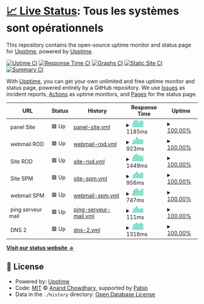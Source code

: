 # [📈 Live Status](https://upptime.github.io/upptime): <!--live status--> **Tous les systèmes sont opérationnels**

This repository contains the open-source uptime monitor and status page for [Upptime](https://upptime.js.org), powered by [Upptime](https://github.com/upptime/upptime).

[![Uptime CI](https://github.com/rodseb/status-services/workflows/Uptime%20CI/badge.svg)](https://github.com/rodseb/status-services/actions?query=workflow%3A%22Uptime+CI%22)
[![Response Time CI](https://github.com/rodseb/status-services/workflows/Response%20Time%20CI/badge.svg)](https://github.com/rodseb/status-services/actions?query=workflow%3A%22Response+Time+CI%22)
[![Graphs CI](https://github.com/rodseb/status-services/workflows/Graphs%20CI/badge.svg)](https://github.com/rodseb/status-services/actions?query=workflow%3A%22Graphs+CI%22)
[![Static Site CI](https://github.com/rodseb/status-services/workflows/Static%20Site%20CI/badge.svg)](https://github.com/rodseb/status-services/actions?query=workflow%3A%22Static+Site+CI%22)
[![Summary CI](https://github.com/rodseb/status-services/workflows/Summary%20CI/badge.svg)](https://github.com/rodseb/status-services/actions?query=workflow%3A%22Summary+CI%22)

With [Upptime](https://upptime.js.org), you can get your own unlimited and free uptime monitor and status page, powered entirely by a GitHub repository. We use [Issues](https://github.com/upptime/upptime/issues) as incident reports, [Actions](https://github.com/rodseb/status-services/actions) as uptime monitors, and [Pages](https://upptime.github.io/upptime) for the status page.

<!--start: status pages-->
<!-- This summary is generated by Upptime (https://github.com/upptime/upptime) -->
<!-- Do not edit this manually, your changes will be overwritten -->
<!-- prettier-ignore -->
| URL | Status | History | Response Time | Uptime |
| --- | ------ | ------- | ------------- | ------ |
| <img alt="" src="https://icons.duckduckgo.com/ip3/null.ico" height="13"> panel Site | 🟩 Up | [panel-site.yml](https://github.com/rodseb/status-services/commits/HEAD/history/panel-site.yml) | <details><summary><img alt="Response time graph" src="./graphs/panel-site/response-time-week.png" height="20"> 1185ms</summary><br><a href="https://rodseb.github.io/status-services/history/panel-site"><img alt="Response time 1284" src="https://img.shields.io/endpoint?url=https%3A%2F%2Fraw.githubusercontent.com%2Frodseb%2Fstatus-services%2FHEAD%2Fapi%2Fpanel-site%2Fresponse-time.json"></a><br><a href="https://rodseb.github.io/status-services/history/panel-site"><img alt="24-hour response time 1160" src="https://img.shields.io/endpoint?url=https%3A%2F%2Fraw.githubusercontent.com%2Frodseb%2Fstatus-services%2FHEAD%2Fapi%2Fpanel-site%2Fresponse-time-day.json"></a><br><a href="https://rodseb.github.io/status-services/history/panel-site"><img alt="7-day response time 1185" src="https://img.shields.io/endpoint?url=https%3A%2F%2Fraw.githubusercontent.com%2Frodseb%2Fstatus-services%2FHEAD%2Fapi%2Fpanel-site%2Fresponse-time-week.json"></a><br><a href="https://rodseb.github.io/status-services/history/panel-site"><img alt="30-day response time 1284" src="https://img.shields.io/endpoint?url=https%3A%2F%2Fraw.githubusercontent.com%2Frodseb%2Fstatus-services%2FHEAD%2Fapi%2Fpanel-site%2Fresponse-time-month.json"></a><br><a href="https://rodseb.github.io/status-services/history/panel-site"><img alt="1-year response time 1284" src="https://img.shields.io/endpoint?url=https%3A%2F%2Fraw.githubusercontent.com%2Frodseb%2Fstatus-services%2FHEAD%2Fapi%2Fpanel-site%2Fresponse-time-year.json"></a></details> | <details><summary><a href="https://rodseb.github.io/status-services/history/panel-site">100.00%</a></summary><a href="https://rodseb.github.io/status-services/history/panel-site"><img alt="All-time uptime 99.97%" src="https://img.shields.io/endpoint?url=https%3A%2F%2Fraw.githubusercontent.com%2Frodseb%2Fstatus-services%2FHEAD%2Fapi%2Fpanel-site%2Fuptime.json"></a><br><a href="https://rodseb.github.io/status-services/history/panel-site"><img alt="24-hour uptime 100.00%" src="https://img.shields.io/endpoint?url=https%3A%2F%2Fraw.githubusercontent.com%2Frodseb%2Fstatus-services%2FHEAD%2Fapi%2Fpanel-site%2Fuptime-day.json"></a><br><a href="https://rodseb.github.io/status-services/history/panel-site"><img alt="7-day uptime 100.00%" src="https://img.shields.io/endpoint?url=https%3A%2F%2Fraw.githubusercontent.com%2Frodseb%2Fstatus-services%2FHEAD%2Fapi%2Fpanel-site%2Fuptime-week.json"></a><br><a href="https://rodseb.github.io/status-services/history/panel-site"><img alt="30-day uptime 99.97%" src="https://img.shields.io/endpoint?url=https%3A%2F%2Fraw.githubusercontent.com%2Frodseb%2Fstatus-services%2FHEAD%2Fapi%2Fpanel-site%2Fuptime-month.json"></a><br><a href="https://rodseb.github.io/status-services/history/panel-site"><img alt="1-year uptime 99.97%" src="https://img.shields.io/endpoint?url=https%3A%2F%2Fraw.githubusercontent.com%2Frodseb%2Fstatus-services%2FHEAD%2Fapi%2Fpanel-site%2Fuptime-year.json"></a></details>
| <img alt="" src="https://icons.duckduckgo.com/ip3/null.ico" height="13"> webmail ROD | 🟩 Up | [webmail-rod.yml](https://github.com/rodseb/status-services/commits/HEAD/history/webmail-rod.yml) | <details><summary><img alt="Response time graph" src="./graphs/webmail-rod/response-time-week.png" height="20"> 923ms</summary><br><a href="https://rodseb.github.io/status-services/history/webmail-rod"><img alt="Response time 1067" src="https://img.shields.io/endpoint?url=https%3A%2F%2Fraw.githubusercontent.com%2Frodseb%2Fstatus-services%2FHEAD%2Fapi%2Fwebmail-rod%2Fresponse-time.json"></a><br><a href="https://rodseb.github.io/status-services/history/webmail-rod"><img alt="24-hour response time 717" src="https://img.shields.io/endpoint?url=https%3A%2F%2Fraw.githubusercontent.com%2Frodseb%2Fstatus-services%2FHEAD%2Fapi%2Fwebmail-rod%2Fresponse-time-day.json"></a><br><a href="https://rodseb.github.io/status-services/history/webmail-rod"><img alt="7-day response time 923" src="https://img.shields.io/endpoint?url=https%3A%2F%2Fraw.githubusercontent.com%2Frodseb%2Fstatus-services%2FHEAD%2Fapi%2Fwebmail-rod%2Fresponse-time-week.json"></a><br><a href="https://rodseb.github.io/status-services/history/webmail-rod"><img alt="30-day response time 1067" src="https://img.shields.io/endpoint?url=https%3A%2F%2Fraw.githubusercontent.com%2Frodseb%2Fstatus-services%2FHEAD%2Fapi%2Fwebmail-rod%2Fresponse-time-month.json"></a><br><a href="https://rodseb.github.io/status-services/history/webmail-rod"><img alt="1-year response time 1067" src="https://img.shields.io/endpoint?url=https%3A%2F%2Fraw.githubusercontent.com%2Frodseb%2Fstatus-services%2FHEAD%2Fapi%2Fwebmail-rod%2Fresponse-time-year.json"></a></details> | <details><summary><a href="https://rodseb.github.io/status-services/history/webmail-rod">100.00%</a></summary><a href="https://rodseb.github.io/status-services/history/webmail-rod"><img alt="All-time uptime 99.98%" src="https://img.shields.io/endpoint?url=https%3A%2F%2Fraw.githubusercontent.com%2Frodseb%2Fstatus-services%2FHEAD%2Fapi%2Fwebmail-rod%2Fuptime.json"></a><br><a href="https://rodseb.github.io/status-services/history/webmail-rod"><img alt="24-hour uptime 100.00%" src="https://img.shields.io/endpoint?url=https%3A%2F%2Fraw.githubusercontent.com%2Frodseb%2Fstatus-services%2FHEAD%2Fapi%2Fwebmail-rod%2Fuptime-day.json"></a><br><a href="https://rodseb.github.io/status-services/history/webmail-rod"><img alt="7-day uptime 100.00%" src="https://img.shields.io/endpoint?url=https%3A%2F%2Fraw.githubusercontent.com%2Frodseb%2Fstatus-services%2FHEAD%2Fapi%2Fwebmail-rod%2Fuptime-week.json"></a><br><a href="https://rodseb.github.io/status-services/history/webmail-rod"><img alt="30-day uptime 99.98%" src="https://img.shields.io/endpoint?url=https%3A%2F%2Fraw.githubusercontent.com%2Frodseb%2Fstatus-services%2FHEAD%2Fapi%2Fwebmail-rod%2Fuptime-month.json"></a><br><a href="https://rodseb.github.io/status-services/history/webmail-rod"><img alt="1-year uptime 99.98%" src="https://img.shields.io/endpoint?url=https%3A%2F%2Fraw.githubusercontent.com%2Frodseb%2Fstatus-services%2FHEAD%2Fapi%2Fwebmail-rod%2Fuptime-year.json"></a></details>
| <img alt="" src="https://icons.duckduckgo.com/ip3/null.ico" height="13"> Site ROD | 🟩 Up | [site-rod.yml](https://github.com/rodseb/status-services/commits/HEAD/history/site-rod.yml) | <details><summary><img alt="Response time graph" src="./graphs/site-rod/response-time-week.png" height="20"> 1449ms</summary><br><a href="https://rodseb.github.io/status-services/history/site-rod"><img alt="Response time 1542" src="https://img.shields.io/endpoint?url=https%3A%2F%2Fraw.githubusercontent.com%2Frodseb%2Fstatus-services%2FHEAD%2Fapi%2Fsite-rod%2Fresponse-time.json"></a><br><a href="https://rodseb.github.io/status-services/history/site-rod"><img alt="24-hour response time 1459" src="https://img.shields.io/endpoint?url=https%3A%2F%2Fraw.githubusercontent.com%2Frodseb%2Fstatus-services%2FHEAD%2Fapi%2Fsite-rod%2Fresponse-time-day.json"></a><br><a href="https://rodseb.github.io/status-services/history/site-rod"><img alt="7-day response time 1449" src="https://img.shields.io/endpoint?url=https%3A%2F%2Fraw.githubusercontent.com%2Frodseb%2Fstatus-services%2FHEAD%2Fapi%2Fsite-rod%2Fresponse-time-week.json"></a><br><a href="https://rodseb.github.io/status-services/history/site-rod"><img alt="30-day response time 1542" src="https://img.shields.io/endpoint?url=https%3A%2F%2Fraw.githubusercontent.com%2Frodseb%2Fstatus-services%2FHEAD%2Fapi%2Fsite-rod%2Fresponse-time-month.json"></a><br><a href="https://rodseb.github.io/status-services/history/site-rod"><img alt="1-year response time 1542" src="https://img.shields.io/endpoint?url=https%3A%2F%2Fraw.githubusercontent.com%2Frodseb%2Fstatus-services%2FHEAD%2Fapi%2Fsite-rod%2Fresponse-time-year.json"></a></details> | <details><summary><a href="https://rodseb.github.io/status-services/history/site-rod">100.00%</a></summary><a href="https://rodseb.github.io/status-services/history/site-rod"><img alt="All-time uptime 100.00%" src="https://img.shields.io/endpoint?url=https%3A%2F%2Fraw.githubusercontent.com%2Frodseb%2Fstatus-services%2FHEAD%2Fapi%2Fsite-rod%2Fuptime.json"></a><br><a href="https://rodseb.github.io/status-services/history/site-rod"><img alt="24-hour uptime 100.00%" src="https://img.shields.io/endpoint?url=https%3A%2F%2Fraw.githubusercontent.com%2Frodseb%2Fstatus-services%2FHEAD%2Fapi%2Fsite-rod%2Fuptime-day.json"></a><br><a href="https://rodseb.github.io/status-services/history/site-rod"><img alt="7-day uptime 100.00%" src="https://img.shields.io/endpoint?url=https%3A%2F%2Fraw.githubusercontent.com%2Frodseb%2Fstatus-services%2FHEAD%2Fapi%2Fsite-rod%2Fuptime-week.json"></a><br><a href="https://rodseb.github.io/status-services/history/site-rod"><img alt="30-day uptime 100.00%" src="https://img.shields.io/endpoint?url=https%3A%2F%2Fraw.githubusercontent.com%2Frodseb%2Fstatus-services%2FHEAD%2Fapi%2Fsite-rod%2Fuptime-month.json"></a><br><a href="https://rodseb.github.io/status-services/history/site-rod"><img alt="1-year uptime 100.00%" src="https://img.shields.io/endpoint?url=https%3A%2F%2Fraw.githubusercontent.com%2Frodseb%2Fstatus-services%2FHEAD%2Fapi%2Fsite-rod%2Fuptime-year.json"></a></details>
| <img alt="" src="https://icons.duckduckgo.com/ip3/null.ico" height="13"> Site SPM | 🟩 Up | [site-spm.yml](https://github.com/rodseb/status-services/commits/HEAD/history/site-spm.yml) | <details><summary><img alt="Response time graph" src="./graphs/site-spm/response-time-week.png" height="20"> 956ms</summary><br><a href="https://rodseb.github.io/status-services/history/site-spm"><img alt="Response time 1091" src="https://img.shields.io/endpoint?url=https%3A%2F%2Fraw.githubusercontent.com%2Frodseb%2Fstatus-services%2FHEAD%2Fapi%2Fsite-spm%2Fresponse-time.json"></a><br><a href="https://rodseb.github.io/status-services/history/site-spm"><img alt="24-hour response time 880" src="https://img.shields.io/endpoint?url=https%3A%2F%2Fraw.githubusercontent.com%2Frodseb%2Fstatus-services%2FHEAD%2Fapi%2Fsite-spm%2Fresponse-time-day.json"></a><br><a href="https://rodseb.github.io/status-services/history/site-spm"><img alt="7-day response time 956" src="https://img.shields.io/endpoint?url=https%3A%2F%2Fraw.githubusercontent.com%2Frodseb%2Fstatus-services%2FHEAD%2Fapi%2Fsite-spm%2Fresponse-time-week.json"></a><br><a href="https://rodseb.github.io/status-services/history/site-spm"><img alt="30-day response time 1091" src="https://img.shields.io/endpoint?url=https%3A%2F%2Fraw.githubusercontent.com%2Frodseb%2Fstatus-services%2FHEAD%2Fapi%2Fsite-spm%2Fresponse-time-month.json"></a><br><a href="https://rodseb.github.io/status-services/history/site-spm"><img alt="1-year response time 1091" src="https://img.shields.io/endpoint?url=https%3A%2F%2Fraw.githubusercontent.com%2Frodseb%2Fstatus-services%2FHEAD%2Fapi%2Fsite-spm%2Fresponse-time-year.json"></a></details> | <details><summary><a href="https://rodseb.github.io/status-services/history/site-spm">100.00%</a></summary><a href="https://rodseb.github.io/status-services/history/site-spm"><img alt="All-time uptime 100.00%" src="https://img.shields.io/endpoint?url=https%3A%2F%2Fraw.githubusercontent.com%2Frodseb%2Fstatus-services%2FHEAD%2Fapi%2Fsite-spm%2Fuptime.json"></a><br><a href="https://rodseb.github.io/status-services/history/site-spm"><img alt="24-hour uptime 100.00%" src="https://img.shields.io/endpoint?url=https%3A%2F%2Fraw.githubusercontent.com%2Frodseb%2Fstatus-services%2FHEAD%2Fapi%2Fsite-spm%2Fuptime-day.json"></a><br><a href="https://rodseb.github.io/status-services/history/site-spm"><img alt="7-day uptime 100.00%" src="https://img.shields.io/endpoint?url=https%3A%2F%2Fraw.githubusercontent.com%2Frodseb%2Fstatus-services%2FHEAD%2Fapi%2Fsite-spm%2Fuptime-week.json"></a><br><a href="https://rodseb.github.io/status-services/history/site-spm"><img alt="30-day uptime 100.00%" src="https://img.shields.io/endpoint?url=https%3A%2F%2Fraw.githubusercontent.com%2Frodseb%2Fstatus-services%2FHEAD%2Fapi%2Fsite-spm%2Fuptime-month.json"></a><br><a href="https://rodseb.github.io/status-services/history/site-spm"><img alt="1-year uptime 100.00%" src="https://img.shields.io/endpoint?url=https%3A%2F%2Fraw.githubusercontent.com%2Frodseb%2Fstatus-services%2FHEAD%2Fapi%2Fsite-spm%2Fuptime-year.json"></a></details>
| <img alt="" src="https://icons.duckduckgo.com/ip3/null.ico" height="13"> webmail SPM | 🟩 Up | [webmail-spm.yml](https://github.com/rodseb/status-services/commits/HEAD/history/webmail-spm.yml) | <details><summary><img alt="Response time graph" src="./graphs/webmail-spm/response-time-week.png" height="20"> 747ms</summary><br><a href="https://rodseb.github.io/status-services/history/webmail-spm"><img alt="Response time 833" src="https://img.shields.io/endpoint?url=https%3A%2F%2Fraw.githubusercontent.com%2Frodseb%2Fstatus-services%2FHEAD%2Fapi%2Fwebmail-spm%2Fresponse-time.json"></a><br><a href="https://rodseb.github.io/status-services/history/webmail-spm"><img alt="24-hour response time 781" src="https://img.shields.io/endpoint?url=https%3A%2F%2Fraw.githubusercontent.com%2Frodseb%2Fstatus-services%2FHEAD%2Fapi%2Fwebmail-spm%2Fresponse-time-day.json"></a><br><a href="https://rodseb.github.io/status-services/history/webmail-spm"><img alt="7-day response time 747" src="https://img.shields.io/endpoint?url=https%3A%2F%2Fraw.githubusercontent.com%2Frodseb%2Fstatus-services%2FHEAD%2Fapi%2Fwebmail-spm%2Fresponse-time-week.json"></a><br><a href="https://rodseb.github.io/status-services/history/webmail-spm"><img alt="30-day response time 833" src="https://img.shields.io/endpoint?url=https%3A%2F%2Fraw.githubusercontent.com%2Frodseb%2Fstatus-services%2FHEAD%2Fapi%2Fwebmail-spm%2Fresponse-time-month.json"></a><br><a href="https://rodseb.github.io/status-services/history/webmail-spm"><img alt="1-year response time 833" src="https://img.shields.io/endpoint?url=https%3A%2F%2Fraw.githubusercontent.com%2Frodseb%2Fstatus-services%2FHEAD%2Fapi%2Fwebmail-spm%2Fresponse-time-year.json"></a></details> | <details><summary><a href="https://rodseb.github.io/status-services/history/webmail-spm">100.00%</a></summary><a href="https://rodseb.github.io/status-services/history/webmail-spm"><img alt="All-time uptime 100.00%" src="https://img.shields.io/endpoint?url=https%3A%2F%2Fraw.githubusercontent.com%2Frodseb%2Fstatus-services%2FHEAD%2Fapi%2Fwebmail-spm%2Fuptime.json"></a><br><a href="https://rodseb.github.io/status-services/history/webmail-spm"><img alt="24-hour uptime 100.00%" src="https://img.shields.io/endpoint?url=https%3A%2F%2Fraw.githubusercontent.com%2Frodseb%2Fstatus-services%2FHEAD%2Fapi%2Fwebmail-spm%2Fuptime-day.json"></a><br><a href="https://rodseb.github.io/status-services/history/webmail-spm"><img alt="7-day uptime 100.00%" src="https://img.shields.io/endpoint?url=https%3A%2F%2Fraw.githubusercontent.com%2Frodseb%2Fstatus-services%2FHEAD%2Fapi%2Fwebmail-spm%2Fuptime-week.json"></a><br><a href="https://rodseb.github.io/status-services/history/webmail-spm"><img alt="30-day uptime 100.00%" src="https://img.shields.io/endpoint?url=https%3A%2F%2Fraw.githubusercontent.com%2Frodseb%2Fstatus-services%2FHEAD%2Fapi%2Fwebmail-spm%2Fuptime-month.json"></a><br><a href="https://rodseb.github.io/status-services/history/webmail-spm"><img alt="1-year uptime 100.00%" src="https://img.shields.io/endpoint?url=https%3A%2F%2Fraw.githubusercontent.com%2Frodseb%2Fstatus-services%2FHEAD%2Fapi%2Fwebmail-spm%2Fuptime-year.json"></a></details>
| <img alt="" src="https://icons.duckduckgo.com/ip3/null.ico" height="13"> ping serveur mail | 🟩 Up | [ping-serveur-mail.yml](https://github.com/rodseb/status-services/commits/HEAD/history/ping-serveur-mail.yml) | <details><summary><img alt="Response time graph" src="./graphs/ping-serveur-mail/response-time-week.png" height="20"> 111ms</summary><br><a href="https://rodseb.github.io/status-services/history/ping-serveur-mail"><img alt="Response time 131" src="https://img.shields.io/endpoint?url=https%3A%2F%2Fraw.githubusercontent.com%2Frodseb%2Fstatus-services%2FHEAD%2Fapi%2Fping-serveur-mail%2Fresponse-time.json"></a><br><a href="https://rodseb.github.io/status-services/history/ping-serveur-mail"><img alt="24-hour response time 94" src="https://img.shields.io/endpoint?url=https%3A%2F%2Fraw.githubusercontent.com%2Frodseb%2Fstatus-services%2FHEAD%2Fapi%2Fping-serveur-mail%2Fresponse-time-day.json"></a><br><a href="https://rodseb.github.io/status-services/history/ping-serveur-mail"><img alt="7-day response time 111" src="https://img.shields.io/endpoint?url=https%3A%2F%2Fraw.githubusercontent.com%2Frodseb%2Fstatus-services%2FHEAD%2Fapi%2Fping-serveur-mail%2Fresponse-time-week.json"></a><br><a href="https://rodseb.github.io/status-services/history/ping-serveur-mail"><img alt="30-day response time 131" src="https://img.shields.io/endpoint?url=https%3A%2F%2Fraw.githubusercontent.com%2Frodseb%2Fstatus-services%2FHEAD%2Fapi%2Fping-serveur-mail%2Fresponse-time-month.json"></a><br><a href="https://rodseb.github.io/status-services/history/ping-serveur-mail"><img alt="1-year response time 131" src="https://img.shields.io/endpoint?url=https%3A%2F%2Fraw.githubusercontent.com%2Frodseb%2Fstatus-services%2FHEAD%2Fapi%2Fping-serveur-mail%2Fresponse-time-year.json"></a></details> | <details><summary><a href="https://rodseb.github.io/status-services/history/ping-serveur-mail">100.00%</a></summary><a href="https://rodseb.github.io/status-services/history/ping-serveur-mail"><img alt="All-time uptime 99.96%" src="https://img.shields.io/endpoint?url=https%3A%2F%2Fraw.githubusercontent.com%2Frodseb%2Fstatus-services%2FHEAD%2Fapi%2Fping-serveur-mail%2Fuptime.json"></a><br><a href="https://rodseb.github.io/status-services/history/ping-serveur-mail"><img alt="24-hour uptime 100.00%" src="https://img.shields.io/endpoint?url=https%3A%2F%2Fraw.githubusercontent.com%2Frodseb%2Fstatus-services%2FHEAD%2Fapi%2Fping-serveur-mail%2Fuptime-day.json"></a><br><a href="https://rodseb.github.io/status-services/history/ping-serveur-mail"><img alt="7-day uptime 100.00%" src="https://img.shields.io/endpoint?url=https%3A%2F%2Fraw.githubusercontent.com%2Frodseb%2Fstatus-services%2FHEAD%2Fapi%2Fping-serveur-mail%2Fuptime-week.json"></a><br><a href="https://rodseb.github.io/status-services/history/ping-serveur-mail"><img alt="30-day uptime 99.96%" src="https://img.shields.io/endpoint?url=https%3A%2F%2Fraw.githubusercontent.com%2Frodseb%2Fstatus-services%2FHEAD%2Fapi%2Fping-serveur-mail%2Fuptime-month.json"></a><br><a href="https://rodseb.github.io/status-services/history/ping-serveur-mail"><img alt="1-year uptime 99.96%" src="https://img.shields.io/endpoint?url=https%3A%2F%2Fraw.githubusercontent.com%2Frodseb%2Fstatus-services%2FHEAD%2Fapi%2Fping-serveur-mail%2Fuptime-year.json"></a></details>
| <img alt="" src="https://icons.duckduckgo.com/ip3/null.ico" height="13"> DNS 2 | 🟩 Up | [dns-2.yml](https://github.com/rodseb/status-services/commits/HEAD/history/dns-2.yml) | <details><summary><img alt="Response time graph" src="./graphs/dns-2/response-time-week.png" height="20"> 1316ms</summary><br><a href="https://rodseb.github.io/status-services/history/dns-2"><img alt="Response time 1327" src="https://img.shields.io/endpoint?url=https%3A%2F%2Fraw.githubusercontent.com%2Frodseb%2Fstatus-services%2FHEAD%2Fapi%2Fdns-2%2Fresponse-time.json"></a><br><a href="https://rodseb.github.io/status-services/history/dns-2"><img alt="24-hour response time 1194" src="https://img.shields.io/endpoint?url=https%3A%2F%2Fraw.githubusercontent.com%2Frodseb%2Fstatus-services%2FHEAD%2Fapi%2Fdns-2%2Fresponse-time-day.json"></a><br><a href="https://rodseb.github.io/status-services/history/dns-2"><img alt="7-day response time 1316" src="https://img.shields.io/endpoint?url=https%3A%2F%2Fraw.githubusercontent.com%2Frodseb%2Fstatus-services%2FHEAD%2Fapi%2Fdns-2%2Fresponse-time-week.json"></a><br><a href="https://rodseb.github.io/status-services/history/dns-2"><img alt="30-day response time 1327" src="https://img.shields.io/endpoint?url=https%3A%2F%2Fraw.githubusercontent.com%2Frodseb%2Fstatus-services%2FHEAD%2Fapi%2Fdns-2%2Fresponse-time-month.json"></a><br><a href="https://rodseb.github.io/status-services/history/dns-2"><img alt="1-year response time 1327" src="https://img.shields.io/endpoint?url=https%3A%2F%2Fraw.githubusercontent.com%2Frodseb%2Fstatus-services%2FHEAD%2Fapi%2Fdns-2%2Fresponse-time-year.json"></a></details> | <details><summary><a href="https://rodseb.github.io/status-services/history/dns-2">100.00%</a></summary><a href="https://rodseb.github.io/status-services/history/dns-2"><img alt="All-time uptime 100.00%" src="https://img.shields.io/endpoint?url=https%3A%2F%2Fraw.githubusercontent.com%2Frodseb%2Fstatus-services%2FHEAD%2Fapi%2Fdns-2%2Fuptime.json"></a><br><a href="https://rodseb.github.io/status-services/history/dns-2"><img alt="24-hour uptime 100.00%" src="https://img.shields.io/endpoint?url=https%3A%2F%2Fraw.githubusercontent.com%2Frodseb%2Fstatus-services%2FHEAD%2Fapi%2Fdns-2%2Fuptime-day.json"></a><br><a href="https://rodseb.github.io/status-services/history/dns-2"><img alt="7-day uptime 100.00%" src="https://img.shields.io/endpoint?url=https%3A%2F%2Fraw.githubusercontent.com%2Frodseb%2Fstatus-services%2FHEAD%2Fapi%2Fdns-2%2Fuptime-week.json"></a><br><a href="https://rodseb.github.io/status-services/history/dns-2"><img alt="30-day uptime 100.00%" src="https://img.shields.io/endpoint?url=https%3A%2F%2Fraw.githubusercontent.com%2Frodseb%2Fstatus-services%2FHEAD%2Fapi%2Fdns-2%2Fuptime-month.json"></a><br><a href="https://rodseb.github.io/status-services/history/dns-2"><img alt="1-year uptime 100.00%" src="https://img.shields.io/endpoint?url=https%3A%2F%2Fraw.githubusercontent.com%2Frodseb%2Fstatus-services%2FHEAD%2Fapi%2Fdns-2%2Fuptime-year.json"></a></details>

<!--end: status pages-->

[**Visit our status website →**](https://upptime.github.io/upptime)

## 📄 License

- Powered by: [Upptime](https://github.com/upptime/upptime)
- Code: [MIT](./LICENSE) © [Anand Chowdhary](https://anandchowdhary.com), supported by [Pabio](https://pabio.com)
- Data in the `./history` directory: [Open Database License](https://opendatacommons.org/licenses/odbl/1-0/)
